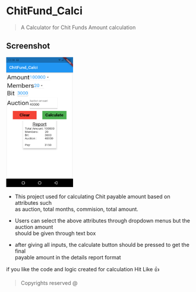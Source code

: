 # ChitFund_Calci

>A Calculator for Chit Funds Amount calculation

## Screenshot
<img src ="assets/Screenshot_20210521-123813.png" height = "350" width = "180"/>

* This project used for calculating Chit payable amount based on attributes such<br> as auction, total months, commision, total amount.

* Users can select the above attributes through dropdown menus but the auction amount <br>should be given through text box

* after giving all inputs, the calculate button should be pressed to get the final <br>payable amount in the details report format

if you like the code and logic created for calculation Hit Like :thumbsup: 

>Copyrights reserved @ <Ramakrishna-ch-2021>
